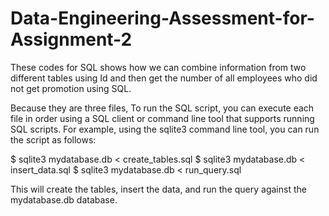 # Data-Engineering-Assessment-for-Assignment-2

These codes for SQL shows how we can combine information from two different tables
using Id and then get the number of all employees who did not get promotion using SQL.

Because they are three files, 
To run the SQL script, you can execute each file in order using a SQL client or command line tool that supports running SQL scripts. For example, using the sqlite3 command line tool, you can run the script as follows:

$ sqlite3 mydatabase.db < create_tables.sql
$ sqlite3 mydatabase.db < insert_data.sql
$ sqlite3 mydatabase.db < run_query.sql

This will create the tables, insert the data, and run the query against the mydatabase.db database.
